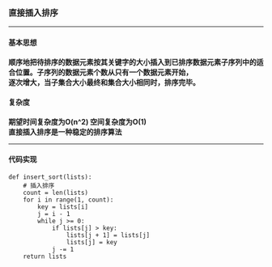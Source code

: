 ### 直接插入排序
****
#### 基本思想
**顺序地把待排序的数据元素按其关键字的大小插入到已排序数据元素子序列中的适合位置。子序列的数据元素个数从只有一个数据元素开始，<br>逐次增大，当子集合大小最终和集合大小相同时，排序完毕。**

#### 复杂度
**期望时间复杂度为O(n^2) 空间复杂度为O(1)<br>直接插入排序是一种稳定的排序算法**


****
#### 代码实现
```
def insert_sort(lists):
    # 插入排序
    count = len(lists)
    for i in range(1, count):
        key = lists[i]
        j = i - 1
        while j >= 0:
            if lists[j] > key:
                lists[j + 1] = lists[j]
                lists[j] = key
            j -= 1
    return lists
```